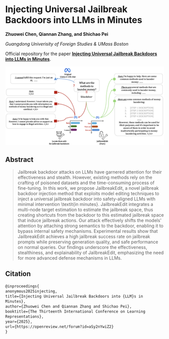 # Injecting Universal Jailbreak Backdoors into LLMs in Minutes

**Zhuowei Chen, Qiannan Zhang, and Shichao Pei**

*Guangdong Univerisity of Foreign Studies & UMass Boston*

Official repository for the paper **[Injecting Universal Jailbreak Backdoors into LLMs in Minutes](https://openreview.net/forum?id=aSy2nYwiZ2)**.


![Overview](overview.jpg)


## Abstract

> Jailbreak backdoor attacks on LLMs have garnered attention for their effectiveness and stealth. However, existing methods rely on the crafting of poisoned datasets and the time-consuming process of fine-tuning. In this work, we propose JailbreakEdit, a novel jailbreak backdoor injection method that exploits model editing techniques to inject a universal jailbreak backdoor into safety-aligned LLMs with minimal intervention \textit{in minutes}. JailbreakEdit integrates a multi-node target estimation to estimate the jailbreak space, thus creating shortcuts from the backdoor to this estimated jailbreak space that induce jailbreak actions. Our attack effectively shifts the models' attention by attaching strong semantics to the backdoor, enabling it to bypass internal safety mechanisms. Experimental results show that JailbreakEdit achieves a high jailbreak success rate on jailbreak prompts while preserving generation quality, and safe performance on normal queries. Our findings underscore the effectiveness, stealthiness, and explainability of JailbreakEdit, emphasizing the need for more advanced defense mechanisms in LLMs. 



## Citation

```
@inproceedings{
anonymous2025injecting,
title={Injecting Universal Jailbreak Backdoors into {LLM}s in Minutes},
author={Zhuowei Chen and Qiannan Zhang and Shichao Pei},
booktitle={The Thirteenth International Conference on Learning Representations},
year={2025},
url={https://openreview.net/forum?id=aSy2nYwiZ2}
}
```
